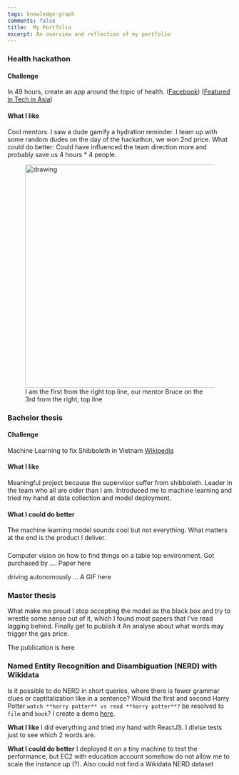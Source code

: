 ```yaml
---
tags: knowledge-graph
comments: false
title:  My Portfolio
excerpt: An overview and reflection of my portfolio
---
```

### Health hackathon
#### Challenge 
In 49 hours, create an app around the topic of health. ([Facebook](https://www.facebook.com/jvhackingfest/?fref=nf)) ([Featured in Tech in Asia](https://www.techinasia.com/jv-hacking-fest-healthcare-hackathon-vietnam))

#### What I like
Cool mentors. I saw a dude gamify a hydration reminder. I team up with some random dudes on the day of the hackathon, we won 2nd price.
What could do better: Could have influenced the team direction more and probably save us 4 hours * 4 people.

<figure>
<img src="https://cdn.techinasia.com/wp-content/uploads/2013/11/jv-hacking-fest-vietnam-saigon-720x540.jpg" alt="drawing" width="500"/>
<figcaption>I am the first from the right top line, our mentor Bruce on the 3rd from the right, top line</figcaption>
 </figure>

### Bachelor thesis
#### Challenge
Machine Learning to fix Shibboleth in Vietnam [Wikipedia](https://en.wikipedia.org/wiki/Vietnamese_phonology#Initial_consonants)

#### What I like
Meaningful project because the supervisor suffer from shibboleth. Leader in the team who all are older than I am. Introduced me to machine learning and tried my hand at data collection and model deployment.

#### What I could do better
The machine learning model sounds cool but not everything. What matters at the end is the product I deliver.

###

Computer vision on how to find things on a table top environment. Got purchased by .... Paper here

driving autonomously ... A GIF here


### Master thesis

What make me proud I stop accepting the model as the black box and try to wrestle some sense out of it, which I found most papers that I've read lagging behind. Finally get to publish it
An analyse about what words may trigger the gas price.

The publication is here


### Named Entity Recognition and Disambiguation (NERD) with Wikidata
Is it possible to do NERD in short queries, where there is fewer grammar clues or captitalization like in a sentence? 
Would the first and second Harry Potter `watch **harry potter** vs read **harry potter**?` be resolved to `film` and `book`?
I create a demo [here](http://54.91.75.203/).

**What I like** I did everything and tried my hand with ReactJS. I divise tests just to see which 2 words are.

**What I could do better** I deployed it on a tiny machine to test the performance, but EC2 with education account somehow do not allow me to scale the instance up (?). Also could not find a Wikidata NERD dataset
